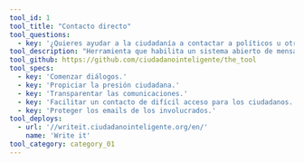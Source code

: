 ```yaml
---
tool_id: 1
tool_title: "Contacto directo"
tool_questions:
  - key: '¿Quieres ayudar a la ciudadanía a contactar a políticos u otro grupo de personas?'
tool_description: "Herramienta que habilita un sistema abierto de mensajes que permite a los usuarios escribir de forma directa y pública a la persona que se desea contactar."
tool_github: https://github.com/ciudadanointeligente/the_tool
tool_specs:
  - key: 'Comenzar diálogos.'
  - key: 'Propiciar la presión ciudadana.'
  - key: 'Transparentar las comunicaciones.'
  - key: 'Facilitar un contacto de difícil acceso para los ciudadanos.'
  - key: 'Proteger los emails de los involucrados.'
tool_deploys:
  - url: '//writeit.ciudadanointeligente.org/en/'
    name: 'Write it'
tool_category: category_01
---
```

